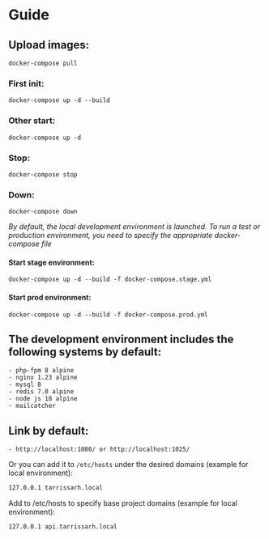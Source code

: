 # Guide

## Upload images:

`docker-compose pull`

### First init:

`docker-compose up -d --build`

### Other start:

`docker-compose up -d`

### Stop:

`docker-compose stop`

### Down:

`docker-compose down`

_By default, the local development environment is launched. To run a test or production environment, you need to specify
the appropriate docker-compose file_

#### Start stage environment:

`docker-compose up -d --build -f docker-compose.stage.yml`

#### Start prod environment:

`docker-compose up -d --build -f docker-compose.prod.yml`

## The development environment includes the following systems by default:

	- php-fpm 8 alpine
    - nginx 1.23 alpine
    - mysql 8
    - redis 7.0 alpine
    - node js 18 alpine
    - mailcatcher

## Link by default:

	- http://localhost:1080/ or http://localhost:1025/ 

Or you can add it to `/etc/hosts` under the desired domains (example for local environment):

```bash
127.0.0.1 tarrissarh.local
```

Add to /etc/hosts to specify base project domains (example for local environment):

```bash
127.0.0.1 api.tarrissarh.local
```